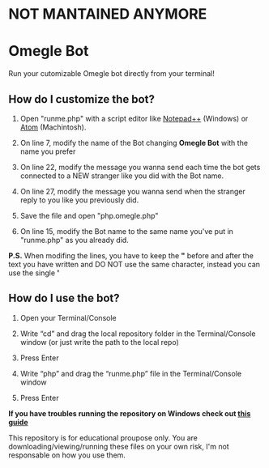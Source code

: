 # NOT MANTAINED ANYMORE #

# Omegle Bot
Run your cutomizable Omegle bot directly from your terminal!

## How do I customize the bot?

1. Open "runme.php" with a script editor like [Notepad++](https://notepad-plus-plus.org/) (Windows) or [Atom](https://atom.io/) (Machintosh).

2. On line 7, modify the name of the Bot changing **Omegle Bot** with the name you prefer

3. On line 22, modify the message you wanna send each time the bot gets connected to a NEW stranger like you did with the Bot name.

4. On line 27, modify the message you wanna send when the stranger reply to you like you previously did.

5. Save the file and open "php.omegle.php"

6. On line 15, modify the Bot name to the same name you've put in "runme.php" as you already did.

**P.S.** When modifing the lines, you have to keep the **"** before and after the text you have written and DO NOT use the same character, instead you can use the single **'**


## How do I use the bot?

1. Open your Terminal/Console

2. Write “cd” and drag the local repository folder in the Terminal/Console window (or just write the path to the local repo)

3. Press Enter

4. Write “php” and drag the “runme.php” file in the Terminal/Console window

5. Press Enter


**If you have troubles running the repository on Windows check out [this guide](http://stackoverflow.com/questions/15597067/how-to-run-php-from-windows-command-line)**


This repository is for educational proupose only. You are downloading/viewing/running these files on your own risk, I'm not responsable on how you use them.


